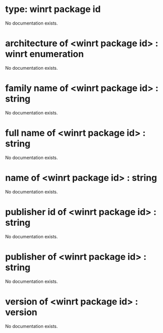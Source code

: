# type: winrt package id

No documentation exists.

# architecture of &lt;winrt package id&gt; : winrt enumeration

No documentation exists.

# family name of &lt;winrt package id&gt; : string

No documentation exists.

# full name of &lt;winrt package id&gt; : string

No documentation exists.

# name of &lt;winrt package id&gt; : string

No documentation exists.

# publisher id of &lt;winrt package id&gt; : string

No documentation exists.

# publisher of &lt;winrt package id&gt; : string

No documentation exists.

# version of &lt;winrt package id&gt; : version

No documentation exists.
